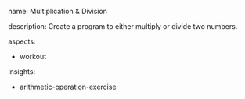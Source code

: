 name: Multiplication & Division

description: Create a program to either multiply or divide two numbers.

aspects:
  - workout

insights:
  - arithmetic-operation-exercise
